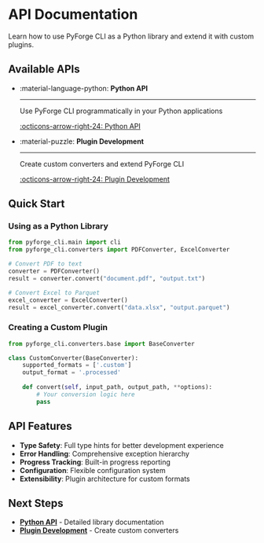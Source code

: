 # API Documentation

Learn how to use PyForge CLI as a Python library and extend it with custom plugins.

## Available APIs

<div class="grid cards" markdown>

-   :material-language-python: **Python API**

    ---

    Use PyForge CLI programmatically in your Python applications

    [:octicons-arrow-right-24: Python API](python-api.md)

-   :material-puzzle: **Plugin Development**

    ---

    Create custom converters and extend PyForge CLI

    [:octicons-arrow-right-24: Plugin Development](plugin-development.md)

</div>

## Quick Start

### Using as a Python Library

```python
from pyforge_cli.main import cli
from pyforge_cli.converters import PDFConverter, ExcelConverter

# Convert PDF to text
converter = PDFConverter()
result = converter.convert("document.pdf", "output.txt")

# Convert Excel to Parquet
excel_converter = ExcelConverter()
result = excel_converter.convert("data.xlsx", "output.parquet")
```

### Creating a Custom Plugin

```python
from pyforge_cli.converters.base import BaseConverter

class CustomConverter(BaseConverter):
    supported_formats = ['.custom']
    output_format = '.processed'
    
    def convert(self, input_path, output_path, **options):
        # Your conversion logic here
        pass
```

## API Features

- **Type Safety**: Full type hints for better development experience
- **Error Handling**: Comprehensive exception hierarchy
- **Progress Tracking**: Built-in progress reporting
- **Configuration**: Flexible configuration system
- **Extensibility**: Plugin architecture for custom formats

## Next Steps

- **[Python API](python-api.md)** - Detailed library documentation
- **[Plugin Development](plugin-development.md)** - Create custom converters